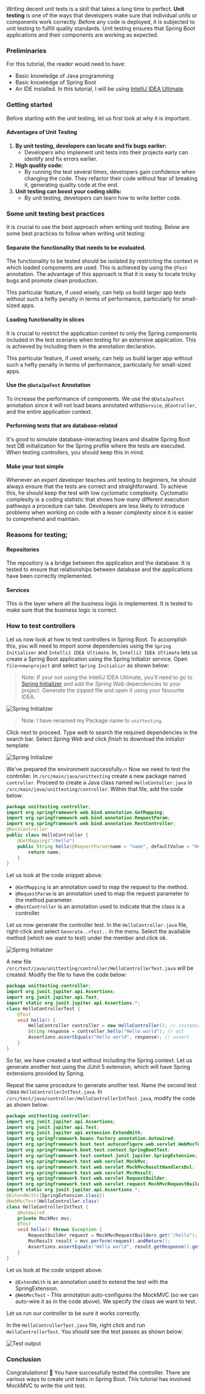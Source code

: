 Writing decent unit tests is a skill that takes a long time to perfect. **Unit testing** is one of the ways that developers make sure that individual units or components work correctly.
Before any code is deployed, it is subjected to unit testing to fulfill quality standards. Unit testing ensures that Spring Boot applications and their components are working as expected.
### Preliminaries
For this tutorial, the reader would need to have:
- Basic knowledge of Java programming 
- Basic knowledge of Spring Boot
- An IDE installed. In this tutorial, I will be using [IntelliJ IDEA Ultimate](https://www.jetbrains.com/idea/business/).
### Getting started
Before starting with the unit testing, let us first look at why it is important.
#### Advantages of Unit Testing
1. **By unit testing, developers can locate and fix bugs earlier:**
    - Developers who implement unit tests into their projects early can identify and fix errors earlier.
2. **High quality code:**
    - By running the test several times, developers gain confidence when changing the code. They refactor their code without fear of breaking it, generating quality code at the end.
3. **Unit testing can boost your coding skills:**  
    - By unit testing, developers can learn how to write better code.
### Some unit testing best practices
It is crucial to use the best approach when writing unit testing. Below are some best practices to follow when writing unit testing:
####  Separate the functionality that needs to be evaluated.
The functionality to be tested should be isolated by restricting the context in which loaded components are used. This is achieved by using the `@Test` annotation. The advantage of this approach is that it is easy to locate tricky bugs and promote clean production.

This particular feature, if used wisely, can help us build larger app tests without such a hefty penalty in terms of performance, particularly for small-sized apps.
#### Loading functionality in slices
It is crucial to restrict the application context to only the Spring components included in the test scenario when testing for an extensive application. This is achieved by including them in the annotation declaration.

This particular feature, if used wisely, can help us build larger app without such a hefty penalty in terms of performance, particularly for small-sized apps.
#### Use the `@DataJpaTest` Annotation
To increase the performance of components. We use the `@DataJpaTest` annotation since it will not load beans annotated with`@Service`, `@Controller`, and the entire application context.
#### Performing tests that are database-related
It's good to simulate database-interacting beans and disable Spring Boot test DB initialization for the Spring profile where the tests are executed. When testing controllers, you should keep this in mind.
#### Make your test simple
Whenever an expert developer teaches unit testing to beginners, he should always ensure that the tests are correct and straightforward. To achieve this, he should keep the test with low cyclomatic complexity. Cyclomatic complexity is a coding statistic that shows how many different execution pathways a procedure can take. Developers are less likely to introduce problems when working on code with a lesser complexity since it is easier to comprehend and maintain.
### Reasons for testing;
#### Repositories
The repository is a bridge between the application and the database. It is tested to ensure that relationships between database and the applications have been correctly implemented.
#### Services
This is the layer where all the business logic is implemented. It is tested to make sure that the business logic is correct.
### How to test controllers
Let us now look at how to test controllers in Spring Boot. To accomplish this, you will need to import some dependencies using the `Spring Initializer` and `IntelliJ IDEA Ultimate`. In, `IntelliJ IDEA Ultimate` lets us create a Spring Boot application using the Spring Initializr service. Open `file>new>project` and select `Spring Initializr` as shown below:
> Note: If your not using the IntelliJ IDEA Ultimate,  you'll need to go to [Spring Initializer](https://start.spring.io/) and add the *Spring Web* dependencies to your project. Generate the zipped file and open it using your favourite IDEA.
> 
![Spring Initializer](/engineering-education/getting-started-with-unit-testing-with-spring-boot/spring-initializer.png)

> Note: I have renamed my Package name to `unittesting`.

Click next to proceed. Type *web* to search the required dependencies in the search bar. Select *Spring Web* and click *finish* to download the initializr template:

![Spring Initializer](/engineering-education/getting-started-with-unit-testing-with-spring-boot/spring-initializer-dependency.png)

We've prepared the environment successfully.🔥 Now we need to test the controller. In `/src/main/java/unittesting` create a new package named `controller`. Proceed to create a Java class named `HelloContoller.java` in  `/src/main/java/unittesting/controller`. Within that file, add the code below:
```java
package unittesting.controller;
import org.springframework.web.bind.annotation.GetMapping;
import org.springframework.web.bind.annotation.RequestParam;
import org.springframework.web.bind.annotation.RestController;
@RestController
public class HelloController {
    @GetMapping("/hello")
    public String hello(@RequestParam(name = "name", defaultValue = "Hello world") String name){
        return name;
    }
}
```
Let us look at the code snippet above:
- `@GetMapping` is an annotation used to map the request to the method.
- `@RequestParam` is an annotation used to map the request parameter to the method parameter.
- `@RestController` is an annotation used to indicate that the class is a controller.

Let us now generate the controller test.  In the `HelloController.java` file, right-click and select `Generate..>Test..` in the menu. Select the available method (which we want to test) under the member and click ok.

![Spring Initializer](/engineering-education/getting-started-with-unit-testing-with-spring-boot/testing.png)

A new file `/src/test/java/unittesting/controller/HelloControllerTest.java` will be created. Modify the file to have the code below:
```java
package unittesting.controller;
import org.junit.jupiter.api.Assertions;
import org.junit.jupiter.api.Test;
import static org.junit.jupiter.api.Assertions.*;
class HelloControllerTest {
    @Test
    void hello() {
        HelloController controller = new HelloController(); // instance of the controller
        String response = controller.hello("Hello world"); // act
        Assertions.assertEquals("Hello world", response); // assert
    }
}
```
So far, we have created a test without including the Spring context. Let us generate another test using the JUnit 5 extension, which will have Spring extensions provided by Spring.  

Repeat the same procedure to generate another test. Name the second test class `HelloControllerIntTest.java`. In `/src/test/java/controller/HelloControllerIntTest.java`, modify the code as shown below:
```java
package unittesting.controller;
import org.junit.jupiter.api.Assertions;
import org.junit.jupiter.api.Test;
import org.junit.jupiter.api.extension.ExtendWith;
import org.springframework.beans.factory.annotation.Autowired;
import org.springframework.boot.test.autoconfigure.web.servlet.WebMvcTest;
import org.springframework.boot.test.context.SpringBootTest;
import org.springframework.test.context.junit.jupiter.SpringExtension;
import org.springframework.test.web.servlet.MockMvc;
import org.springframework.test.web.servlet.MockMvcResultHandlersDsl;
import org.springframework.test.web.servlet.MvcResult;
import org.springframework.test.web.servlet.RequestBuilder;
import org.springframework.test.web.servlet.request.MockMvcRequestBuilders;
import static org.junit.jupiter.api.Assertions.*;
@ExtendWith({SpringExtension.class})
@WebMvcTest(HelloController.class)
class HelloControllerIntTest {
    @Autowired
    private MockMvc mvc;
    @Test
    void hello() throws Exception {
        RequestBuilder request = MockMvcRequestBuilders.get("/hello");
        MvcResult result = mvc.perform(request).andReturn();
        Assertions.assertEquals("Hello world", result.getResponse().getContentAsString());
    }
}
```
Let us look at the code snippet above:
- `@ExtendWith` is an annotation used to extend the test with the SpringExtension.
- `@WebMvcTest` - This annotation auto-configures the MockMVC (so we can auto-wire it as in the code above). We specify the class we want to test.

Let us run our controller to be sure it works correctly.

In the `HelloControllerTest.java` file, right click and run `HelloControllerTest`. You should see the test passes as shown below:

![Test output](/engineering-education/getting-started-with-unit-testing-with-spring-boot/output.png)

### Conclusion
Congratulations! 🚀 You have successfully tested the controller. There are various ways to create unit tests in Spring Boot. This tutorial has involved MockMVC to write the unit test.
